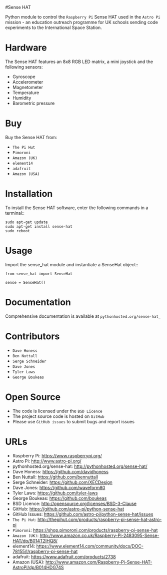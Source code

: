 #Sense HAT

Python module to control the `Raspberry Pi` Sense HAT used in the `Astro Pi` mission - an education outreach programme for UK schools sending code experiments to the International Space Station.

Hardware
========

The Sense HAT features an 8x8 RGB LED matrix, a mini joystick and the following sensors:

* Gyroscope
* Accelerometer
* Magnetometer
* Temperature
* Humidity
* Barometric pressure

Buy
===

Buy the Sense HAT from:

* `The Pi Hut`
* `Pimoroni`
* `Amazon (UK)`
* `element14`
* `adafruit`
* `Amazon (USA)`


Installation
============

To install the Sense HAT software, enter the following commands in a terminal::

    sudo apt-get update
    sudo apt-get install sense-hat
    sudo reboot

Usage
=====

Import the sense_hat module and instantiate a SenseHat object::

    from sense_hat import SenseHat

    sense = SenseHat()

Documentation
=============

Comprehensive documentation is available at `pythonhosted.org/sense-hat`_

Contributors
============

* `Dave Honess`
* `Ben Nuttall`
* `Serge Schneider`
* `Dave Jones`
* `Tyler Laws`
* `George Boukeas`

Open Source
===========

* The code is licensed under the `BSD Licence`
* The project source code is hosted on `GitHub`
* Please use `GitHub issues` to submit bugs and report issues

URLs
=====

* Raspberry Pi: https://www.raspberrypi.org/
* Astro Pi: http://www.astro-pi.org/
* pythonhosted.org/sense-hat: http://pythonhosted.org/sense-hat/
* Dave Honess: https://github.com/davidhoness
* Ben Nuttall: https://github.com/bennuttall
* Serge Schneider: https://github.com/XECDesign
* Dave Jones: https://github.com/waveform80
* Tyler Laws: https://github.com/tyler-laws
* George Boukeas: https://github.com/boukeas
* BSD Licence: http://opensource.org/licenses/BSD-3-Clause
* GitHub: https://github.com/astro-pi/python-sense-hat
* GitHub Issues: https://github.com/astro-pi/python-sense-hat/issues
* `The Pi Hut`: http://thepihut.com/products/raspberry-pi-sense-hat-astro-pi
* `Pimoroni`: https://shop.pimoroni.com/products/raspberry-pi-sense-hat
* `Amazon (UK)`: http://www.amazon.co.uk/Raspberry-Pi-2483095-Sense-HAT/dp/B014T2IHQ8/
* element14: https://www.element14.com/community/docs/DOC-78155/l/raspberry-pi-sense-hat
* adafruit: https://www.adafruit.com/products/2738
* Amazon (USA): http://www.amazon.com/Raspberry-Pi-Sense-HAT-AstroPi/dp/B014HDG74S
